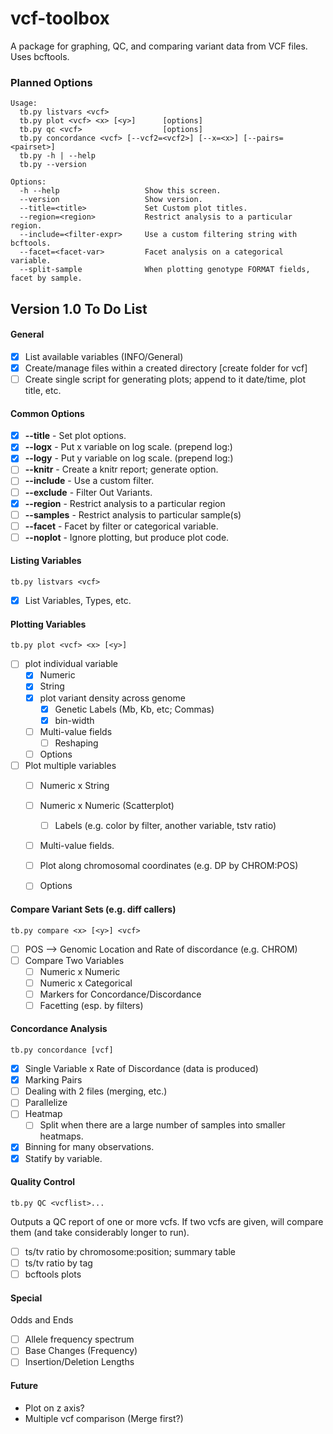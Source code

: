 vcf-toolbox
===========

A package for graphing, QC, and comparing variant data from VCF files. Uses bcftools.

### Planned Options

	Usage:
	  tb.py listvars <vcf>          
	  tb.py plot <vcf> <x> [<y>]      [options]
	  tb.py qc <vcf>                  [options]
	  tb.py concordance <vcf> [--vcf2=<vcf2>] [--x=<x>] [--pairs=<pairset>]
	  tb.py -h | --help
	  tb.py --version

	Options:
	  -h --help                   Show this screen.
	  --version                   Show version.
	  --title=<title>             Set Custom plot titles.
	  --region=<region>           Restrict analysis to a particular region.
	  --include=<filter-expr>     Use a custom filtering string with bcftools.
	  --facet=<facet-var>         Facet analysis on a categorical variable.
	  --split-sample              When plotting genotype FORMAT fields, facet by sample.


## Version 1.0 To Do List

#### General

- [X] List available variables (INFO/General)
- [X] Create/manage files within a created directory [create folder for vcf]
- [ ] Create single script for generating plots; append to it date/time, plot title, etc.

#### Common Options

- [X] __--title__ - Set plot options.
- [X] __--logx__ - Put x variable on log scale. (prepend log:)
- [X] __--logy__ - Put y variable on log scale. (prepend log:)
- [ ] __--knitr__ - Create a knitr report; generate option.
- [ ] __--include__ - Use a custom filter.
- [ ] __--exclude__ - Filter Out Variants.
- [X] __--region__ - Restrict analysis to a particular region
- [ ] __--samples__ - Restrict analysis to particular sample(s)
- [ ] __--facet__ - Facet by filter or categorical variable.
- [ ] __--noplot__ - Ignore plotting, but produce plot code.

#### Listing Variables

	tb.py listvars <vcf>

- [X] List Variables, Types, etc.

#### Plotting Variables

	tb.py plot <vcf> <x> [<y>]

- [ ] plot individual variable
	- [X] Numeric
	- [X] String
    - [X] plot variant density across genome
		- [X] Genetic Labels (Mb, Kb, etc; Commas)
		- [X] bin-width
	- [ ] Multi-value fields
		- [ ] Reshaping
	- [ ] Options
- [ ] Plot multiple variables
	- [ ] Numeric x String
	- [ ] Numeric x Numeric (Scatterplot)
		- [ ] Labels (e.g. color by filter, another variable, tstv ratio)
	- [ ] Multi-value fields.
	- [ ] Plot along chromosomal coordinates (e.g. DP by CHROM:POS)
	- [ ] Options


#### Compare Variant Sets (e.g. diff callers)

	tb.py compare <x> [<y>] <vcf>

- [ ] POS --> Genomic Location and Rate of discordance (e.g. CHROM)
- [ ] Compare Two Variables
	- [ ] Numeric x Numeric
	- [ ] Numeric x Categorical
	- [ ] Markers for Concordance/Discordance
	- [ ] Facetting (esp. by filters)

#### Concordance Analysis

	tb.py concordance [vcf]

- [X] Single Variable x Rate of Discordance (data is produced)
- [X] Marking Pairs
- [ ] Dealing with 2 files (merging, etc.)
- [ ] Parallelize
- [ ] Heatmap
	- [ ] Split when there are a large number of samples into smaller heatmaps.
- [X] Binning for many observations.
- [X] Statify by variable.

#### Quality Control

	tb.py QC <vcflist>...

Outputs a QC report of one or more vcfs. If two vcfs are given, will compare them (and take considerably longer to run).

- [ ] ts/tv ratio by chromosome:position; summary table
- [ ] ts/tv ratio by tag
- [ ] bcftools plots

#### Special

Odds and Ends

- [ ] Allele frequency spectrum
- [ ] Base Changes (Frequency)
- [ ] Insertion/Deletion Lengths
	
#### Future

* Plot on z axis?
* Multiple vcf comparison (Merge first?)
